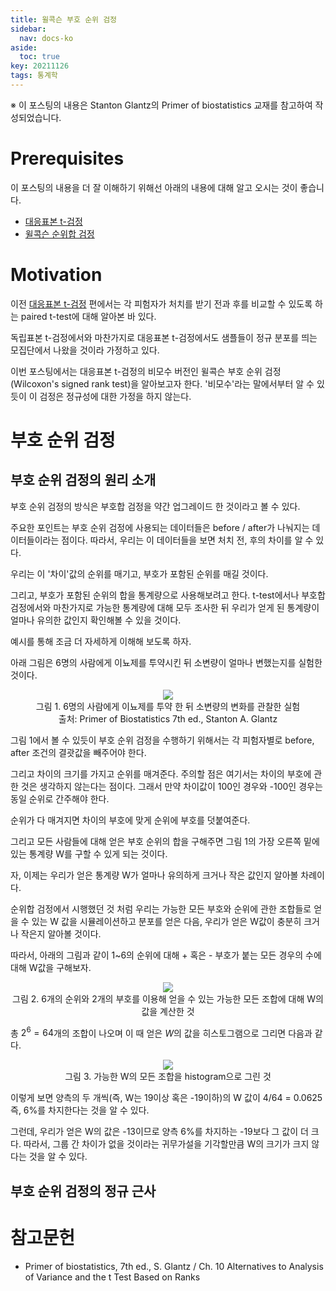 ```yaml
---
title: 윌콕슨 부호 순위 검정
sidebar:
  nav: docs-ko
aside:
  toc: true
key: 20211126
tags: 통계학
---
```


※ 이 포스팅의 내용은 Stanton Glantz의 Primer of biostatistics 교재를 참고하여 작성되었습니다.

# Prerequisites

이 포스팅의 내용을 더 잘 이해하기 위해선 아래의 내용에 대해 알고 오시는 것이 좋습니다.

* [대응표본 t-검정](https://angeloyeo.github.io/2021/10/29/paired_t_test.html)
* [윌콕슨 순위합 검정](https://angeloyeo.github.io/2021/11/17/ranksum.html)

# Motivation

이전 [대응표본 t-검정](https://angeloyeo.github.io/2021/10/29/paired_t_test.html) 편에서는 각 피험자가 처치를 받기 전과 후를 비교할 수 있도록 하는 paired t-test에 대해 알아본 바 있다.

독립표본 t-검정에서와 마찬가지로 대응표본 t-검정에서도 샘플들이 정규 분포를 띄는 모집단에서 나왔을 것이라 가정하고 있다. 

이번 포스팅에서는 대응표본 t-검정의 비모수 버전인 윌콕슨 부호 순위 검정(Wilcoxon's signed rank test)을 알아보고자 한다. '비모수'라는 말에서부터 알 수 있듯이 이 검정은 정규성에 대한 가정을 하지 않는다.

# 부호 순위 검정

## 부호 순위 검정의 원리 소개

부호 순위 검정의 방식은 부호합 검정을 약간 업그레이드 한 것이라고 볼 수 있다.

주요한 포인트는 부호 순위 검정에 사용되는 데이터들은 before / after가 나눠지는 데이터들이라는 점이다. 따라서, 우리는 이 데이터들을 보면 처치 전, 후의 차이를 알 수 있다.

우리는 이 '차이'값의 순위를 매기고, 부호가 포함된 순위를 매길 것이다.

그리고, 부호가 포함된 순위의 합을 통계량으로 사용해보려고 한다. t-test에서나 부호합 검정에서와 마찬가지로 가능한 통계량에 대해 모두 조사한 뒤 우리가 얻게 된 통계량이 얼마나 유의한 값인지 확인해볼 수 있을 것이다.

예시를 통해 조금 더 자세하게 이해해 보도록 하자.

아래 그림은 6명의 사람에게 이뇨제를 투약시킨 뒤 소변량이 얼마나 변했는지를 실험한 것이다.

<p align = "center">
  <img src = "https://raw.githubusercontent.com/angeloyeo/angeloyeo.github.io/master/pics/2021-11-26-signed_rank/pic1.png">
  <br>
  그림 1. 6명의 사람에게 이뇨제를 투약 한 뒤 소변량의 변화를 관찰한 실험
  <br>
  출처: Primer of Biostatistics 7th ed., Stanton A. Glantz
</p>

그림 1에서 볼 수 있듯이 부호 순위 검정을 수행하기 위해서는 각 피험자별로 before, after 조건의 결괏값을 빼주어야 한다.

그리고 차이의 크기를 가지고 순위를 매겨준다. 주의할 점은 여기서는 차이의 부호에 관한 것은 생각하지 않는다는 점이다. 그래서 만약 차이값이 100인 경우와 -100인 경우는 동일 순위로 간주해야 한다.

순위가 다 매겨지면 차이의 부호에 맞게 순위에 부호를 덧붙여준다.

그리고 모든 사람들에 대해 얻은 부호 순위의 합을 구해주면 그림 1의 가장 오른쪽 밑에 있는 통계량 W를 구할 수 있게 되는 것이다.

자, 이제는 우리가 얻은 통계량 W가 얼마나 유의하게 크거나 작은 값인지 알아볼 차례이다.

순위합 검정에서 시행했던 것 처럼 우리는 가능한 모든 부호와 순위에 관한 조합들로 얻을 수 있는 W 값을 시뮬레이션하고 분포를 얻은 다음, 우리가 얻은 W값이 충분히 크거나 작은지 알아볼 것이다.

따라서, 아래의 그림과 같이 1~6의 순위에 대해 + 혹은 - 부호가 붙는 모든 경우의 수에 대해 W값을 구해보자.

<p align = "center">
  <img src = "https://raw.githubusercontent.com/angeloyeo/angeloyeo.github.io/master/pics/2021-11-26-signed_rank/pic2.png">
  <br>
  그림 2. 6개의 순위와 2개의 부호를 이용해 얻을 수 있는 가능한 모든 조합에 대해 W의 값을 계산한 것
</p>

총 $2^6=64$개의 조합이 나오며 이 때 얻은 $W$의 값을 히스토그램으로 그리면 다음과 같다.

<p align = "center">
  <img src = "https://raw.githubusercontent.com/angeloyeo/angeloyeo.github.io/master/pics/2021-11-26-signed_rank/pic3.png">
  <br>
  그림 3. 가능한 W의 모든 조합을 histogram으로 그린 것
</p>

이렇게 보면 양측의 두 개씩(즉, W는 19이상 혹은 -19이하)의 W 값이 4/64 = 0.0625 즉, 6%를 차지한다는 것을 알 수 있다.

그런데, 우리가 얻은 W의 값은 -13이므로 양측 6%를 차지하는 -19보다 그 값이 더 크다. 따라서, 그룹 간 차이가 없을 것이라는 귀무가설을 기각할만큼 W의 크기가 크지 않다는 것을 알 수 있다.


## 부호 순위 검정의 정규 근사


# 참고문헌

* Primer of biostatistics, 7th ed., S. Glantz / Ch. 10 Alternatives to Analysis of Variance and the t Test Based on Ranks
